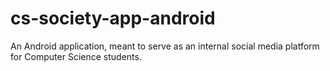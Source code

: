 # cs-society-app-android
An Android application, meant to serve as an internal social media platform for Computer Science students.
